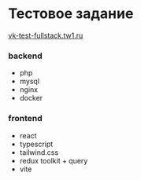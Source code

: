 # Тестовое задание
[vk-test-fullstack.tw1.ru](http://vk-test-fullstack.tw1.ru)
### backend
- php
- mysql
- nginx
- docker
### frontend
- react
- typescript
- tailwind.css
- redux toolkit + query
- vite